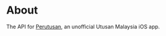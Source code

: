 # About

The API for [Perutusan](https://github.com/izad/perutusan), an unofficial Utusan Malaysia iOS app.